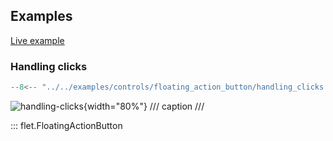 ## Examples

[Live example](https://flet-controls-gallery.fly.dev/buttons/floatingactionbutton)

### Handling clicks

```python
--8<-- "../../examples/controls/floating_action_button/handling_clicks.py"
```

![handling-clicks](../examples/controls/floating_action_button/media/handling_clicks.gif){width="80%"}
/// caption
///

::: flet.FloatingActionButton
